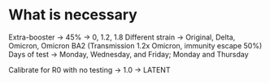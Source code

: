 # What is necessary

Extra-booster -> 45% -> 0, 1.2, 1.8
Different strain -> Original, Delta, Omicron, Omicron BA2 (Transmission 1.2x Omicron, immunity escape 50%)
Days of test -> Monday, Wednesday, and Friday; Monday and Thursday

Calibrate for R0 with no testing -> 1.0 -> LATENT

